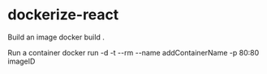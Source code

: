# dockerize-react

Build an image
docker build .

Run a container
docker run -d -t --rm --name addContainerName -p 80:80 imageID
